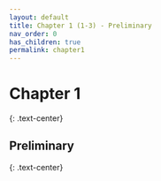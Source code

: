 ```yaml
---
layout: default
title: Chapter 1 (1-3) - Preliminary
nav_order: 0
has_children: true
permalink: chapter1
---
```



# Chapter 1
{: .text-center}
## Preliminary
{: .text-center}



